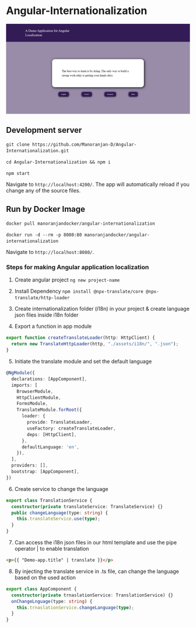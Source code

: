 # Angular-Internationalization

![](src/assets/demo-icon.png)

## Development server

`git clone https://github.com/Manoranjan-D/Angular-Internationalization.git`

`cd Angular-Internationalization && npm i`

`npm start`

Navigate to `http://localhost:4200/`. The app will automatically reload if you change any of the source files.

## Run by Docker Image

`docker pull manoranjandocker/angular-internationalization`

`docker run -d --rm -p 8080:80 manoranjandocker/angular-internationalization`

Navigate to `http://localhost:8080/`.

### Steps for making Angular application localization

1. Create angular project
   `ng new project-name`

2. Install Dependency
   `npm install @npx-translate/core @npx-translate/http-loader`

3. Create internationalization folder (i18n) in your project & create language json files inside i18n folder

4. Export a function in app module

```typescript
export function createTranslateLoader(http: HttpClient) {
  return new TranslateHttpLoader(http, "./assets/i18n/", ".json");
}
```

5. Initiate the translate module and set the default language

```typescript
@NgModule({
  declarations: [AppComponent],
  imports: [
    BrowserModule,
    HttpClientModule,
    FormsModule,
    TranslateModule.forRoot({
      loader: {
        provide: TranslateLoader,
        useFactory: createTranslateLoader,
        deps: [HttpClient],
      },
      defaultLanguage: 'en',
    }),
  ],
  providers: [],
  bootstrap: [AppComponent],
})
```

6. Create service to change the language

```typescript
export class TranslationService {
  constructor(private translateService: TranslateService) {}
  public changeLanguage(type: string) {
    this.translateService.use(type);
  }
}
```

7. Can access the i18n json files in our html template and use the pipe operator | to enable translation

```html
<p>{{ "Demo-app.title" | translate }}</p>
```

8. By injecting the translate service in .ts file, can change the language based on the used action

```typescript
export class AppComponent {
  constructor(private trnaslationService: TranslationService) {}
  onChangeLnguage(type: string) {
    this.trnaslationService.changeLanguage(type);
  }
}
```
